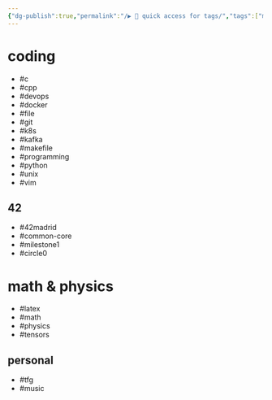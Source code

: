 ```yaml
---
{"dg-publish":true,"permalink":"/▶ 🔖 quick access for tags/","tags":["meta"]}
---
```



# coding

- #c 
- #cpp 
- #devops 
- #docker 
- #file
- #git 
- #k8s 
- #kafka
- #makefile 
- #programming 
- #python
- #unix 
- #vim 
## 42
- #42madrid 
- #common-core
- #milestone1
- #circle0 
# math & physics
- #latex 
- #math 
- #physics 
- #tensors
## personal
- #tfg 
- #music